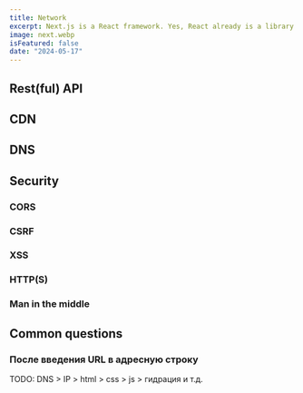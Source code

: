 ```yaml
---
title: Network
excerpt: Next.js is a React framework. Yes, React already is a library for JS. So it's already an extra layer on top of JS
image: next.webp
isFeatured: false
date: "2024-05-17"
---
```

## Rest(ful) API
## CDN
## DNS
## Security
### CORS

### CSRF

### XSS

### HTTP(S)
### Man in the middle


## Common questions
### После введения URL в адресную строку 
TODO: DNS > IP > html > css > js > гидрация и т.д.
